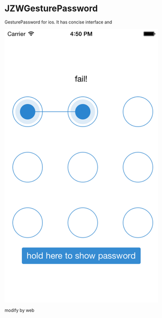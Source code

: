 JZWGesturePassword
==================

GesturePassword for ios. It has concise interface and

![Image text](https://github.com/jimmyzywang/JZWGesturePassword/blob/master/JZWGesture1.png)


modify by web
